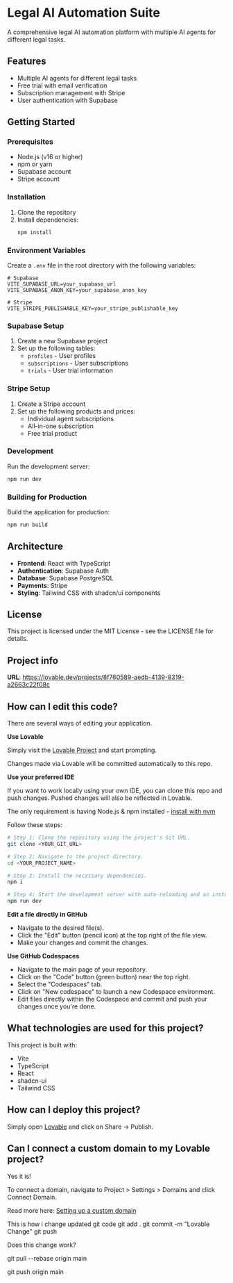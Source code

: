 # Legal AI Automation Suite

A comprehensive legal AI automation platform with multiple AI agents for different legal tasks.

## Features

- Multiple AI agents for different legal tasks
- Free trial with email verification
- Subscription management with Stripe
- User authentication with Supabase

## Getting Started

### Prerequisites

- Node.js (v16 or higher)
- npm or yarn
- Supabase account
- Stripe account

### Installation

1. Clone the repository
2. Install dependencies:
   ```bash
   npm install
   ```

### Environment Variables

Create a `.env` file in the root directory with the following variables:

```
# Supabase
VITE_SUPABASE_URL=your_supabase_url
VITE_SUPABASE_ANON_KEY=your_supabase_anon_key

# Stripe
VITE_STRIPE_PUBLISHABLE_KEY=your_stripe_publishable_key
```

### Supabase Setup

1. Create a new Supabase project
2. Set up the following tables:
   - `profiles` - User profiles
   - `subscriptions` - User subscriptions
   - `trials` - User trial information

### Stripe Setup

1. Create a Stripe account
2. Set up the following products and prices:
   - Individual agent subscriptions
   - All-in-one subscription
   - Free trial product

### Development

Run the development server:

```bash
npm run dev
```

### Building for Production

Build the application for production:

```bash
npm run build
```

## Architecture

- **Frontend**: React with TypeScript
- **Authentication**: Supabase Auth
- **Database**: Supabase PostgreSQL
- **Payments**: Stripe
- **Styling**: Tailwind CSS with shadcn/ui components

## License

This project is licensed under the MIT License - see the LICENSE file for details.

## Project info

**URL**: https://lovable.dev/projects/8f760589-aedb-4139-8319-a2663c22f08c

## How can I edit this code?

There are several ways of editing your application.

**Use Lovable**

Simply visit the [Lovable Project](https://lovable.dev/projects/8f760589-aedb-4139-8319-a2663c22f08c) and start prompting.

Changes made via Lovable will be committed automatically to this repo.

**Use your preferred IDE**

If you want to work locally using your own IDE, you can clone this repo and push changes. Pushed changes will also be reflected in Lovable.

The only requirement is having Node.js & npm installed - [install with nvm](https://github.com/nvm-sh/nvm#installing-and-updating)

Follow these steps:

```sh
# Step 1: Clone the repository using the project's Git URL.
git clone <YOUR_GIT_URL>

# Step 2: Navigate to the project directory.
cd <YOUR_PROJECT_NAME>

# Step 3: Install the necessary dependencies.
npm i

# Step 4: Start the development server with auto-reloading and an instant preview.
npm run dev
```

**Edit a file directly in GitHub**

- Navigate to the desired file(s).
- Click the "Edit" button (pencil icon) at the top right of the file view.
- Make your changes and commit the changes.

**Use GitHub Codespaces**

- Navigate to the main page of your repository.
- Click on the "Code" button (green button) near the top right.
- Select the "Codespaces" tab.
- Click on "New codespace" to launch a new Codespace environment.
- Edit files directly within the Codespace and commit and push your changes once you're done.

## What technologies are used for this project?

This project is built with:

- Vite
- TypeScript
- React
- shadcn-ui
- Tailwind CSS

## How can I deploy this project?

Simply open [Lovable](https://lovable.dev/projects/8f760589-aedb-4139-8319-a2663c22f08c) and click on Share -> Publish.

## Can I connect a custom domain to my Lovable project?

Yes it is!

To connect a domain, navigate to Project > Settings > Domains and click Connect Domain.

Read more here: [Setting up a custom domain](https://docs.lovable.dev/tips-tricks/custom-domain#step-by-step-guide)

This is how i change updated git code
git add .
git commit -m "Lovable Change"
git push

Does this change work?

git pull --rebase origin main

git push origin main
